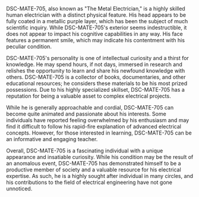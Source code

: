 DSC-MATE-705, also known as "The Metal Electrician," is a highly skilled human electrician with a distinct physical feature. His head appears to be fully coated in a metallic purple layer, which has been the subject of much scientific inquiry. While DSC-MATE-705's exterior seems indestructible, it does not appear to impact his cognitive capabilities in any way. His face features a permanent smile, which may indicate his contentment with his peculiar condition.

DSC-MATE-705's personality is one of intellectual curiosity and a thirst for knowledge. He may spend hours, if not days, immersed in research and relishes the opportunity to learn and share his newfound knowledge with others. DSC-MATE-705 is a collector of books, documentaries, and other educational resources; he considers these materials to be his most prized possessions. Due to his highly specialized skillset, DSC-MATE-705 has a reputation for being a valuable asset to complex electrical projects.

While he is generally approachable and cordial, DSC-MATE-705 can become quite animated and passionate about his interests. Some individuals have reported feeling overwhelmed by his enthusiasm and may find it difficult to follow his rapid-fire explanation of advanced electrical concepts. However, for those interested in learning, DSC-MATE-705 can be an informative and engaging teacher.

Overall, DSC-MATE-705 is a fascinating individual with a unique appearance and insatiable curiosity. While his condition may be the result of an anomalous event, DSC-MATE-705 has demonstrated himself to be a productive member of society and a valuable resource for his electrical expertise. As such, he is a highly sought after individual in many circles, and his contributions to the field of electrical engineering have not gone unnoticed.
